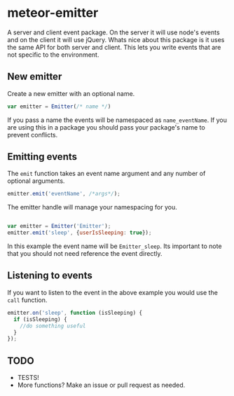 meteor-emitter
==============

A server and client event package. 
On the server it will use node's events and on the client it will use jQuery. 
Whats nice about this package is it uses the same API for both server and client. 
This lets you write events that are not specific to the environment.

## New emitter
Create a new emitter with an optional name.
```js 
var emitter = Emitter(/* name */)
```
If you pass a name the events will be namespaced as `name_eventName`.
If you are using this in a package you should pass your package's name to prevent conflicts.

## Emitting events

The `emit` function takes an event name argument and any number of optional arguments.
```js 
emitter.emit('eventName', /*args*/);
```

The emitter handle will manage your namespacing for you.
```js

var emitter = Emitter('Emitter');
emitter.emit('sleep', {userIsSleeping: true});

```

In this example the event name will be `Emitter_sleep`. 
Its important to note that you should not need reference the event directly.

## Listening to events

If you want to listen to the event in the above example you would use the `call` function.

```js
emitter.on('sleep', function (isSleeping) {
  if (isSleeping) {
    //do something useful
  }
});
```

## TODO

* TESTS!
* More functions? Make an issue or pull request as needed.
